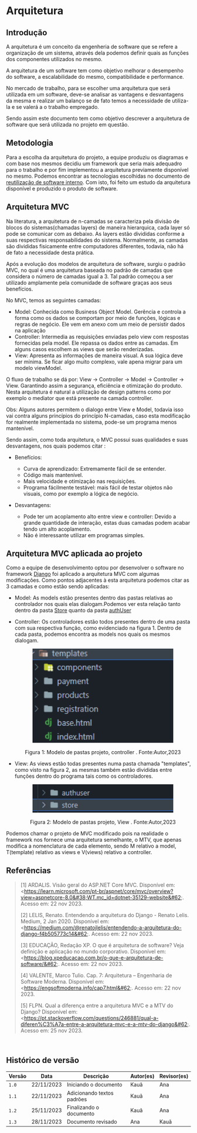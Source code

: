 # Arquitetura

## Introdução
A arquitetura é um conceito da engenheria de software que se refere a organização de um sistema, através dela podemos definir quais as funções dos componentes utilizados no mesmo. 

A arquitetura de um software tem como objetivo melhorar o desempenho do software, a escalabilidade do mesmo, compatibilidade e performance. 

No mercado de trabalho, para se escolher uma arquitetura que será utilizada em um software, deve-se analisar as vantagens e desvantagens da mesma e realizar um balanço se de fato temos a necessidade de utiliza-la e se valerá a o trabalho empregado. 

Sendo assim este documento tem como objetivo descrever a arquitetura de software que será utilizada no projeto em questão. 

## Metodologia

Para a escolha da arquitetura do projeto, a equipe produziu os diagramas e com base nos mesmos decidiu um framework que seria mais adequadro para o trabalho e por fim implementou a arquitetura previamente disponível no mesmo. Podemos encontrar as tecnologias escolhidas no documento de [reutilização de software interno](). Com isto, foi feito um estudo da arquitetura disponível e produzido o produto de software.

## Arquitetura MVC

 Na literatura, a arquitetura de n-camadas se caracteriza pela divisão de blocos do sistemas(chamadas layers) de maneira hierarquica, cada layer só pode se comunicar com as debaixo. As layers estão divididas conforme a suas respectivas responsabilidades do sistema. Normalmente, as camadas são divididas fisicamente entre computadores diferentes, todavia, não há de fato a necessidade desta prática. 

 Após a evolução dos modelos de arquitetura de software, surgiu o padrão MVC, no qual é uma arquitetura baseada no padrão de camadas que considera o número de camadas igual a 3. Tal padrão começou a ser utilizado amplamente pela comunidade de software graças aos seus benefícios.

No MVC, temos as seguintes camadas:

- Model: Conhecida como Business Object Model. Gerência e controla a forma como os dados se comportam por meio de funções, lógicas e regras de negócio. Ele vem em anexo com um meio de persistir dados na aplicação
- Controller: Intermedia as requisições enviadas pelo view com respostas fornecidas pela model. Ele repassa os dados entre as camadas. Em alguns casos escolhem as views que serão renderizadas.
- View: Apresenta as informações de maneira visual. A sua lógica deve ser mínima. Se ficar algo muito complexo, vale apena migrar para um modelo viewModel.

O fluxo de trabalho se dá por: View → Controller → Model → Controller → View. Garantindo assim a  segurança, eficiência e otimização do produto. Nesta arquitetura é natural a utilização de design patterns como por exemplo o mediator que está presente na camada controller.

Obs: Alguns autores permitem o dialogo entre View e Model, todavia isso vai contra alguns princípios do princípio N-camadas, caso esta modificação for realmente implementada no sistema, pode-se um programa menos mantenível.

Sendo assim, como toda arquitetura, o MVC possui suas qualidades e suas desvantagens, nos quais podemos citar :

- Benefícios:
  - Curva de aprendizado: Extremamente fácil de se entender.
  - Código mais mantenível.
  - Mais velocidade e otimização nas requisições.
  - Programa fácilmente testável: mais fácil de testar objetos não visuais, como por exemplo a lógica de negócio.

- Desvantagens:
  - Pode ter um acoplamento alto entre view e controller: Devido a grande quantidade de interação, estas duas camadas podem acabar tendo um alto acoplamento.
  - Não é interessante utilizar em programas simples.

## Arquitetura MVC aplicada ao projeto

Como a equipe de desenvolvimento optou por desenvolver o software no framework [Django](https://www.djangoproject.com/) foi aplicado a arquitetura MVC com algumas modificações. Como pontos adjacentes à esta arquitetura podemos citar as 3 camadas e como estão sendo aplicadas:

  - Model: As models estão presentes dentro das pastas relativas ao controlador nos quais elas dialogam.Podemos ver esta relação tanto dentro da pasta [Store](https://github.com/UnBArqDsw2023-2/2023.2_G1_ProjetoAmazon/blob/main/src/store/models.py) quanto da pasta [authUser](https://github.com/UnBArqDsw2023-2/2023.2_G1_ProjetoAmazon/blob/main/src/authuser/models.py)
  
  - Controller: Os controladores estão todos presentes dentro de uma pasta com sua respectiva função, como evidenciado na figura 1. Dentro de cada pasta, podemos encontra as models nos quais os mesmos dialogam. 
  
    <center>
      <img src="./assets/1.PNG" style="width:40vw"/>
      <p> Figura 1: Modelo de pastas projeto, controller . Fonte:Autor,2023</p> 
    </center>

  - View: As views estão todas presentes numa pasta chamada "templates", como visto na figura 2, as mesmas também estão divididas entre funções dentro do programa tais como os controladores.
  
    <center>
      <img src="./assets/2.PNG" style="width:40vw"/>
      <p> Figura 2: Modelo de pastas projeto, View . Fonte:Autor,2023</p> 
    </center>

Podemos chamar o projeto de MVC modificado pois na realidade o framework nos fornece uma arquitetura semelhante, o MTV, que apenas modifica a nomenclatura de cada elemento, sendo M relativo a model, T(template) relativo as views e V(views) relativo a controller. 

## Referências

> [1]   ARDALIS. Visão geral do ASP.NET Core MVC. Disponível em: &#60;https://learn.microsoft.com/pt-br/aspnet/core/mvc/overview?view=aspnetcore-8.0&#38;WT.mc_id=dotnet-35129-website&#62;. Acesso em: 22 nov 2023. 
>
> [2]   LELIS, Renato. Entendendo a arquitetura do Django - Renato Lelis. Medium, 2 Jan 2020. Disponível em: &#60;https://medium.com/@renatojlelis/entendendo-a-arquitetura-do-django-f4b505773c14&#62;. Acesso em: 22 nov 2023.
>
> [3]  EDUCAÇÃO, Redação XP. O que é arquitetura de software? Veja definição e aplicação no mundo corporativo. Disponível em: &#60;https://blog.xpeducacao.com.br/o-que-e-arquitetura-de-software/&#62;. Acesso em: 22 nov 2023. 
>
> [4]  VALENTE, Marco Tulio. Cap. 7: Arquitetura – Engenharia de Software Moderna. Disponível em: &#60;https://engsoftmoderna.info/cap7.html&#62;. Acesso em: 22 nov 2023. 
>
> [5]   FLPN. Qual a diferença entre a arquitetura MVC e a MTV do Django? Disponível em: &#60;https://pt.stackoverflow.com/questions/246881/qual-a-diferen%C3%A7a-entre-a-arquitetura-mvc-e-a-mtv-do-django&#62;. Acesso em: 25 nov 2023. 

‌
## Histórico de versão

| Versão | Data       | Descrição                            | Autor(es)     |  Revisor(es) |
| ------ | ---------- | ------------------------------------ | ------------- | ------------ |
| `1.0`  | 22/11/2023 | Iniciando o documento                |    Kauã       |      Ana     |
| `1.1`  | 22/11/2023 | Adicionando textos padrões           |    Kauã       |      Ana     |
| `1.2`  | 25/11/2023 | Finalizando o documento              |    Kauã       |      Ana     | 
| `1.3`  | 28/11/2023 | Documento revisado              |    Ana       |      Kauã     | 
